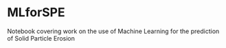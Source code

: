 # MLforSPE
Notebook covering work on the use of Machine Learning for the prediction of Solid Particle Erosion
